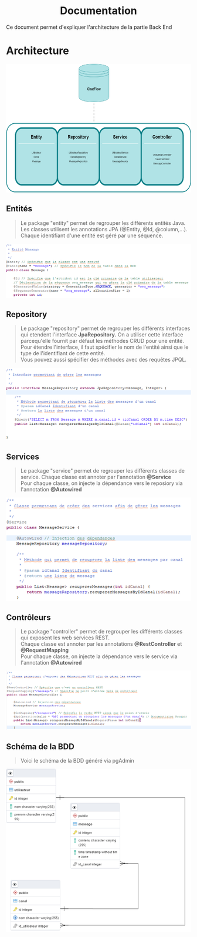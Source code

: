 <h1 align="center">Documentation</h1>

Ce document permet d'expliquer l'architecture de la partie Back End
# Architecture

<p align="center">
  <img src="images/architecture.png" alt="chatflow-logo" width="700px" height="350px"/>
</p>

## Entités
>Le package "entity" permet de regrouper les différents entités Java. <br>
Les classes utilisent les annotations JPA (@Entity, @Id, @column,...).<br>
Chaque identifiant d'une entité est géré par une séquence.

<p >
  <img src="images/entite_message.png" alt="Message" />
</p>

## Repository
>Le package "repository" permet de regrouper les différents interfaces qui etendent l'interface **JpaRepository.** On a utiliser cette interface parcequ'elle fournit par défaut les méthodes CRUD pour une entité. <br>
Pour étendre l'interface, il faut spécifier le nom de l'entité ainsi que le type de l'identifiant de cette entité.<br>
Vous pouvez aussi spécifier des méthodes avec des requêtes JPQL.

<p>
  <img src="images/repository_message.png" alt="messageRepository" />
</p>


## Services
>Le package "service" permet de regrouper les différents classes de service. 
Chaque classe est annoter par l'annotation **@Service**<br>
Pour chaque classe, on injecte la dépendance vers le reposiory via l'annotation **@Autowired**<br>
<p>
  <img src="images/service_message.png" alt="messageRepository" />
</p>

## Contrôleurs
>Le package "controller" permet de regrouper les différents classes qui exposent les web services REST.<br>
Chaque classe est annoter par les annotations **@RestController** et **@RequestMapping**<br>
Pour chaque classe, on injecte la dépendance vers le service via l'annotation **@Autowired**<br>
<p>
  <img src="images/controller_message.png" alt="messageRepository" />
</p>

## Schéma de la BDD
>Voici le schéma de la BDD généré via pgAdmin
<p>
  <img src="images/bdd.png" alt="schemaBDD" />
</p>


